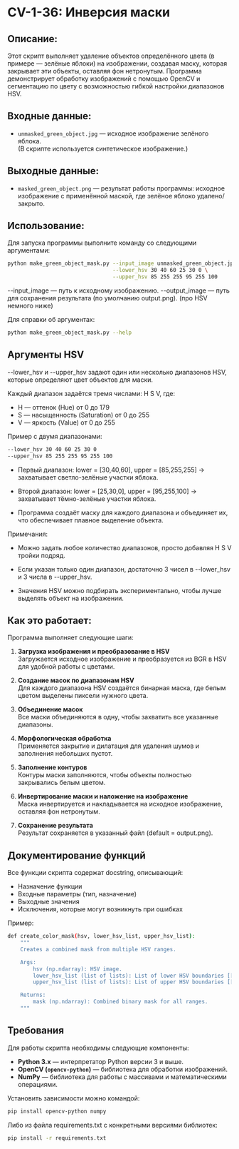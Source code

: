 # CV-1-36: Инверсия маски

## Описание:

Этот скрипт выполняет удаление объектов определённого цвета (в примере — зелёные яблоки) на изображении, создавая маску, которая закрывает эти объекты, оставляя фон нетронутым. Программа демонстрирует обработку изображений с помощью OpenCV и сегментацию по цвету с возможностью гибкой настройки диапазонов HSV.

## Входные данные:

- `unmasked_green_object.jpg` — исходное изображение зелёного яблока.  
  (В скрипте используется синтетическое изображение.)

## Выходные данные:

- `masked_green_object.png` — результат работы программы: исходное изображение с применённой маской, где зелёное яблоко удалено/закрыто.

## Использование:

Для запуска программы выполните команду со следующими аргументами:

```bash
python make_green_object_mask.py --input_image unmasked_green_object.jpg --output_image masked_green_object.png \
                                 --lower_hsv 30 40 60 25 30 0 \
                                 --upper_hsv 85 255 255 95 255 100
```

--input_image — путь к исходному изображению.
--output_image — путь для сохранения результата (по умолчанию output.png).
(про HSV немного ниже)

Для справки об аргументах:

```bash
python make_green_object_mask.py --help
```

## Аргументы HSV

--lower_hsv и --upper_hsv задают один или несколько диапазонов HSV, которые определяют цвет объектов для маски.

Каждый диапазон задаётся тремя числами: H S V, где:

- H — оттенок (Hue) от 0 до 179
- S — насыщенность (Saturation) от 0 до 255
- V — яркость (Value) от 0 до 255

Пример с двумя диапазонами:

```bash
--lower_hsv 30 40 60 25 30 0
--upper_hsv 85 255 255 95 255 100
```

- Первый диапазон: lower = [30,40,60], upper = [85,255,255] -> захватывает светло-зелёные участки яблока.

- Второй диапазон: lower = [25,30,0], upper = [95,255,100] -> захватывает тёмно-зелёные участки яблока.

- Программа создаёт маску для каждого диапазона и объединяет их, что обеспечивает плавное выделение объекта.

Примечания:

- Можно задать любое количество диапазонов, просто добавляя H S V тройки подряд.

- Если указан только один диапазон, достаточно 3 чисел в --lower_hsv и 3 числа в --upper_hsv.

- Значения HSV можно подбирать экспериментально, чтобы лучше выделять объект на изображении.

## Как это работает:

Программа выполняет следующие шаги:

1. **Загрузка изображения и преобразование в HSV**  
   Загружается исходное изображение и преобразуется из BGR в HSV для удобной работы с цветами.

2. **Создание масок по диапазонам HSV**  
   Для каждого диапазона HSV создаётся бинарная маска, где белым цветом выделены пиксели нужного цвета.

3. **Объединение масок**  
   Все маски объединяются в одну, чтобы захватить все указанные диапазоны.

4. **Морфологическая обработка**  
   Применяется закрытие и дилатация для удаления шумов и заполнения небольших пустот.

5. **Заполнение контуров**  
   Контуры маски заполняются, чтобы объекты полностью закрывались белым цветом.

6. **Инвертирование маски и наложение на изображение**  
   Маска инвертируется и накладывается на исходное изображение, оставляя фон нетронутым.

7. **Сохранение результата**  
   Результат сохраняется в указанный файл (default = output.png).

## Документирование функций

Все функции скрипта содержат docstring, описывающий:

- Назначение функции
- Входные параметры (тип, назначение)
- Выходные значения
- Исключения, которые могут возникнуть при ошибках

Пример:

```bash
def create_color_mask(hsv, lower_hsv_list, upper_hsv_list):
    """
    Creates a combined mask from multiple HSV ranges.

    Args:
        hsv (np.ndarray): HSV image.
        lower_hsv_list (list of lists): List of lower HSV boundaries [[H,S,V], ...].
        upper_hsv_list (list of lists): List of upper HSV boundaries [[H,S,V], ...].

    Returns:
        mask (np.ndarray): Combined binary mask for all ranges.
    """
```

## Требования

Для работы скрипта необходимы следующие компоненты:

- **Python 3.x** — интерпретатор Python версии 3 и выше.  
- **OpenCV (`opencv-python`)** — библиотека для обработки изображений.  
- **NumPy** — библиотека для работы с массивами и математическими операциями.  

Установить зависимости можно командой:

```bash
pip install opencv-python numpy
```

Либо из файла requirements.txt с конкретными версиями библиотек:

```bash
pip install -r requirements.txt
```
